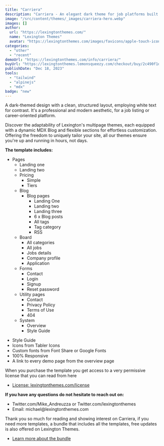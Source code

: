 ```yaml
---
title: "Carriera"
description: "Carriera - An elegant dark theme for job platforms built with Astrojs and Talwind CSS for your job platform"
image: "/src/content/themes/_images/carriera-hero.webp"
images: []
author:
  url: "https://lexingtonthemes.com/"
  name: "Lexington Themes"
  avatar: "https://lexingtonthemes.com/images/favicons/apple-touch-icon.png"
categories:
  - "other"
  - "recent"
demoUrl: "https://lexingtonthemes.com/info/carriera/"
buyUrl: "https://lexingtonthemes.lemonsqueezy.com/checkout/buy/2c490f1d-6e5c-4690-9ade-038b802e07a0?aff_ref=W3GzrpMZ"
publishDate: "Dec 18, 2023"
tools:
  - "tailwind"
  - "alpinejs"
  - "mdx"
badge: "new"
---
```


A dark-themed design with a clean, structured layout, employing white text for contrast. It's a professional and modern aesthetic, for a job listing or career-oriented platform.

Discover the adaptability of Lexington's multipage themes, each equipped with a dynamic MDX Blog and flexible sections for effortless customization. Offering the freedom to uniquely tailor your site, all our themes ensure you're up and running in hours, not days.

<p><strong>The template includes:</strong></p>

<ul>
  <li>Pages
    <ul>
      <li>Landing one</li>
      <li>Landing two</li>
      <li>Pricing
        <ul>
          <li>Simple</li>
          <li>Tiers</li>
        </ul>
      </li>
      <li>Blog
        <ul>
          <li>Blog pages
            <ul>
              <li>Landing One</li>
              <li>Landing two</li>
              <li>Landing three</li>
              <li>6 x Blog posts</li>
              <li>All tags</li>
              <li>Tag category</li>
              <li>RSS</li>
            </ul>
          </li>
        </ul>
      </li>
      <li>Board
        <ul>
          <li>All categories</li>
          <li>All jobs</li>
          <li>Jobs details</li>
          <li>Company profile</li>
          <li>Application</li>
        </ul>
      </li>
      <li>Forms
        <ul>
          <li>Contact</li>
          <li>Login</li>
          <li>Signup</li>
          <li>Reset password</li>
        </ul>
      </li>
      <li>Utility pages
        <ul>
          <li>Contact</li>
          <li>Privacy Policy</li>
          <li>Terms of Use</li>
          <li>404</li>
        </ul>
      </li>
      <li>System
        <ul>
          <li>Overview</li>
          <li>Style Guide</li>
        </ul>
      </li>
    </ul>
  </li>
</ul>
<ul>
  <li>Style Guide</li>
  <li>Icons from Tabler Icons</li>
  <li>Custom fonts from Font Share or Google Fonts</li>
  <li>100%&nbsp;Responsive</li>
  <li>A link to every demo page from the overview page</li>
</ul>
<p>When you purchase the template you get access to a very permissive license that you can read from here</p>
<ul>
  <li><a href="https://lexingtonthemes.com/license/" rel="noopener noreferrer" target="_blank">License: lexingtonthemes.com/license</a></li>
</ul>
<p><strong>If you have any questions do not hesitate to reach out on:</strong></p>
<ul>
  <li>Twitter.com/Mike_Andreuzza or&nbsp;Twitter.com/lexingtonthemes</li>
  <li>Email: michael@lexingtonthemes.com</li>
</ul>
<p>Thank you so much for reading and showing interest on Carriera, if you need more templates, a bundle that includes all the templates, free updates is also offered on Lexington Themes.&nbsp;</p>
<ul>
  <li><a href="https://lexingtonthemes.com/pricing/" rel="noopener noreferrer" target="_blank">Learn more about the bundle</a></li>
</ul>
